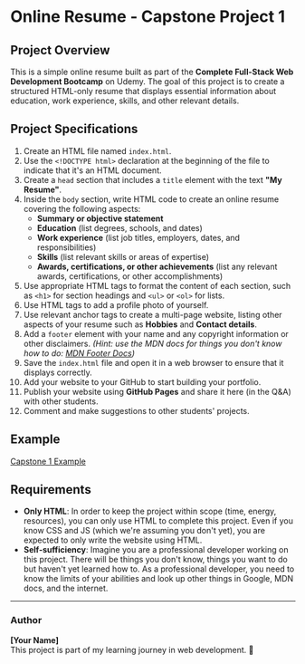 # Online Resume - Capstone Project 1

## Project Overview
This is a simple online resume built as part of the **Complete Full-Stack Web Development Bootcamp** on Udemy. The goal of this project is to create a structured HTML-only resume that displays essential information about education, work experience, skills, and other relevant details.

## Project Specifications
1. Create an HTML file named `index.html`.
2. Use the `<!DOCTYPE html>` declaration at the beginning of the file to indicate that it's an HTML document.
3. Create a `head` section that includes a `title` element with the text **"My Resume"**.
4. Inside the `body` section, write HTML code to create an online resume covering the following aspects:
   - **Summary or objective statement**
   - **Education** (list degrees, schools, and dates)
   - **Work experience** (list job titles, employers, dates, and responsibilities)
   - **Skills** (list relevant skills or areas of expertise)
   - **Awards, certifications, or other achievements** (list any relevant awards, certifications, or other accomplishments)
5. Use appropriate HTML tags to format the content of each section, such as `<h1>` for section headings and `<ul>` or `<ol>` for lists.
6. Use HTML tags to add a profile photo of yourself.
7. Use relevant anchor tags to create a multi-page website, listing other aspects of your resume such as **Hobbies** and **Contact details**.
8. Add a `footer` element with your name and any copyright information or other disclaimers. *(Hint: use the MDN docs for things you don't know how to do: [MDN Footer Docs](https://developer.mozilla.org/en-US/docs/Web/HTML/Element/footer))*
9. Save the `index.html` file and open it in a web browser to ensure that it displays correctly.
10. Add your website to your GitHub to start building your portfolio.
11. Publish your website using **GitHub Pages** and share it here (in the Q&A) with other students.
12. Comment and make suggestions to other students' projects.

## Example
[Capstone 1 Example](https://appbrewery.github.io/capstone-1-example)

## Requirements
- **Only HTML**: In order to keep the project within scope (time, energy, resources), you can only use HTML to complete this project. Even if you know CSS and JS (which we're assuming you don't yet), you are expected to only write the website using HTML.
- **Self-sufficiency**: Imagine you are a professional developer working on this project. There will be things you don't know, things you want to do but haven't yet learned how to. As a professional developer, you need to know the limits of your abilities and look up other things in Google, MDN docs, and the internet.

---

### Author
**[Your Name]**  
This project is part of my learning journey in web development. 🚀

